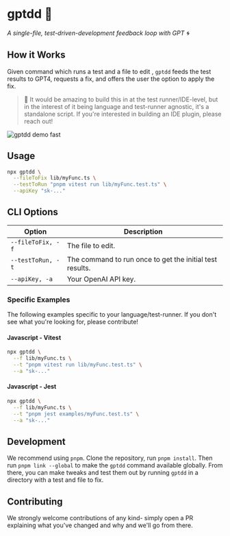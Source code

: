 # gptdd 🧪

_A single-file, test-driven-development feedback loop with GPT 🌀_

## How it Works

Given command which runs a test and a file to edit , `gptdd` feeds the test results to GPT4, requests a fix, and offers the user the option to apply the fix.

> 💭 It would be amazing to build this in at the test runner/IDE-level, but in the interest of it being language and test-runner agnostic, it's a standalone script. If you're interested in building an IDE plugin, please reach out!

![gptdd demo fast](https://user-images.githubusercontent.com/159949/235314387-8b5b5a10-e0b3-4863-a08c-fdfeb80878f7.gif)

## Usage

```bash
npx gptdd \
  --fileToFix lib/myFunc.ts \
  --testToRun "pnpm vitest run lib/myFunc.test.ts" \
  --apiKey "sk-..."
```

## CLI Options

| Option            | Description                                              |
| ----------------- | -------------------------------------------------------- |
| `--fileToFix, -f` | The file to edit.                                        |
| `--testToRun, -t` | The command to run once to get the initial test results. |
| `--apiKey, -a`    | Your OpenAI API key.                                     |

### Specific Examples

The following examples specific to your language/test-runner. If you don't see what you're looking for, please contribute!

#### Javascript - Vitest

```bash
npx gptdd \
  --f lib/myFunc.ts \
  --t "pnpm vitest run lib/myFunc.test.ts" \
  --a "sk-..."
```

#### Javascript - Jest

```bash
npx gptdd \
  --f lib/myFunc.ts \
  --t "pnpm jest examples/myFunc.test.ts" \
  --a "sk-..."
```

## Development

We recommend using `pnpm`. Clone the repository, run `pnpm install`. Then run `pnpm link --global` to make the `gptdd` command available globally. From there, you can make tweaks and test them out by running `gptdd` in a directory with a test and file to fix.

## Contributing

We strongly welcome contributions of any kind- simply open a PR explaining what you've changed and why and we'll go from there.
